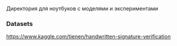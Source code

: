 Директория для ноутбуков с моделями и экспериментами

### Datasets
https://www.kaggle.com/tienen/handwritten-signature-verification

